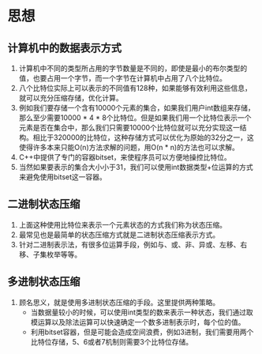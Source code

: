 # 思想
## 计算机中的数据表示方式
1. 计算机中不同的类型所占用的字节数量是不同的，即使是最小的布尔类型的值，也要占用一个字节，而一个字节在计算机中占用了八个比特位。
2. 八个比特位实际上可以表示的不同值有128种，如果能够有效利用这些信息，就可以充分压缩存储，优化计算。
3. 例如我们要存储一个含有10000个元素的集合，如果我们用户int数组来存储，那么至少需要10000 * 4 * 8个比特位。但是如果我们用一个比特位表示一个元素是否在集合中，那么我们只需要10000个比特位就可以充分实现这一结构。相比于320000的比特位，这种存储方式可以优化为原始的32分之一，这使得许多本来只能O(n)方法求解的问题，用O(n * n)的方法也可以求解。
4. C++中提供了专门的容器bitset，来使程序员可以方便地操控比特位。
5. 当然如果要表示的集合大小小于31，我们可以使用int数据类型+位运算的方式来避免使用bitset这一容器。

## 二进制状态压缩
1. 上面这种使用比特位来表示一个元素状态的方式我们称为状态压缩。
2. 最常见也是最简单的状态压缩方式就是二进制状态压缩表示方式。
3. 针对二进制表示法，有很多位运算手段，例如与、或、非、异或、左移、右移、子集枚举等等。

## 多进制状态压缩
1. 顾名思义，就是使用多进制状态压缩的手段。这里提供两种策略。
    + 当数据量较小的时候，可以使用int类型的数来表示一种状态，我们通过取模运算以及除法运算可以快速确定一个数多进制表示时，每个位的值。
    + 利用bitset容器，但是可能会造成空间浪费，例如3进制，我们需要用两个比特位存储，5、6或者7机制则需要3个比特位存储。